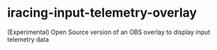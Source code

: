 # iracing-input-telemetry-overlay
(Experimental) Open Source version of an OBS overlay to display input telemetry data
